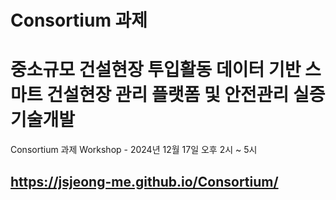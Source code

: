# Consortium 과제
# 중소규모 건설현장 투입활동 데이터 기반 스마트 건설현장 관리 플랫폼 및 안전관리 실증 기술개발

Consortium 과제 Workshop - 2024년 12월 17일 오후 2시 ~ 5시

## https://jsjeong-me.github.io/Consortium/
